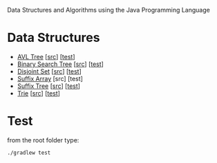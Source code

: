 Data Structures and Algorithms using the Java Programming Language

# Data Structures
* [AVL Tree](https://en.wikipedia.org/wiki/AVL_tree)                        [[src](src/main/java/common/tree/AvlTree.java)] [[test](src/test/java/common/tree/AvlTreeTest.java)]
* [Binary Search Tree](https://en.wikipedia.org/wiki/Binary_search_tree)    [[src](src/main/java/common/tree/BinarySearch.java)] [[test](src/test/java/common/tree/BinarySearchTest.java)]
* [Disjoint Set](https://en.wikipedia.org/wiki/Disjoint-set_data_structure) [[src](src/main/java/common/DisjointSet.java )] [[test](src/test/java/common/DisjointSetTest.java )]
* [Suffix Array](https://en.wikipedia.org/wiki/Suffix_array)                [src] [test]
* [Suffix Tree](https://en.wikipedia.org/wiki/Suffix_tree)                  [[src](src/main/java/common/tree/SuffixTree.java)] [[test](src/test/java/common/tree/SuffixTreeTest.java)]
* [Trie](https://en.wikipedia.org/wiki/Trie)                                [[src](src/main/java/common/tree/Trie.java)] [[test](src/test/java/common/tree/TrieTest.java)]

# Test
from the root folder type:
```
./gradlew test
```